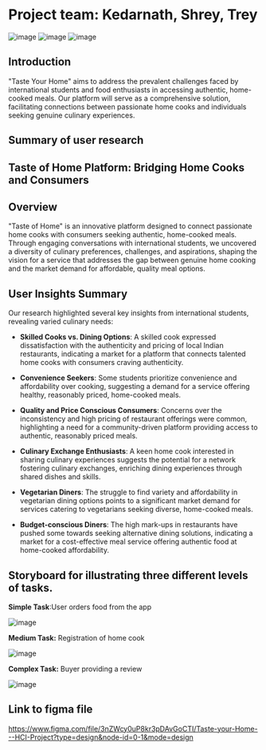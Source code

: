 # Project team: Kedarnath, Shrey, Trey

![image](https://github.com/kedarnath1999/TasteYourHome/assets/38814925/bbc4901f-e466-4fc9-8831-ff93ddf8c5dc)
![image](https://github.com/kedarnath1999/TasteYourHome/assets/38814925/39cc9791-7977-43f1-b92b-758b649af119)
![image](https://github.com/kedarnath1999/TasteYourHome/assets/38814925/4e3ec7f3-9087-4d13-b0ae-00c086069c21)

## Introduction
"Taste Your Home" aims to address the prevalent challenges faced by international
students and food enthusiasts in accessing authentic, home-cooked meals. Our
platform will serve as a comprehensive solution, facilitating connections between
passionate home cooks and individuals seeking genuine culinary experiences.

## Summary of user research

## Taste of Home Platform: Bridging Home Cooks and Consumers

## Overview

"Taste of Home" is an innovative platform designed to connect passionate home cooks with consumers seeking authentic, home-cooked meals. Through engaging conversations with international students, we uncovered a diversity of culinary preferences, challenges, and aspirations, shaping the vision for a service that addresses the gap between genuine home cooking and the market demand for affordable, quality meal options.

## User Insights Summary

Our research highlighted several key insights from international students, revealing varied culinary needs:

- **Skilled Cooks vs. Dining Options**: A skilled cook expressed dissatisfaction with the authenticity and pricing of local Indian restaurants, indicating a market for a platform that connects talented home cooks with consumers craving authenticity.

- **Convenience Seekers**: Some students prioritize convenience and affordability over cooking, suggesting a demand for a service offering healthy, reasonably priced, home-cooked meals.

- **Quality and Price Conscious Consumers**: Concerns over the inconsistency and high pricing of restaurant offerings were common, highlighting a need for a community-driven platform providing access to authentic, reasonably priced meals.

- **Culinary Exchange Enthusiasts**: A keen home cook interested in sharing culinary experiences suggests the potential for a network fostering culinary exchanges, enriching dining experiences through shared dishes and skills.

- **Vegetarian Diners**: The struggle to find variety and affordability in vegetarian dining options points to a significant market demand for services catering to vegetarians seeking diverse, home-cooked meals.

- **Budget-conscious Diners**: The high mark-ups in restaurants have pushed some towards seeking alternative dining solutions, indicating a market for a cost-effective meal service offering authentic food at home-cooked affordability.

## Storyboard for illustrating three different levels of tasks.

**Simple Task**:User orders food from the app 

![image](https://github.com/kedarnath1999/TasteYourHome/assets/38814925/849a91b5-da55-4103-816c-65db95433929)


**Medium Task:** Registration of home cook 

![image](https://github.com/kedarnath1999/TasteYourHome/assets/38814925/0e11d31b-da92-49a7-b474-bfd28093ef33)


**Complex Task:**  Buyer providing a review

![image](https://github.com/kedarnath1999/TasteYourHome/assets/38814925/3a823bdf-6f02-4727-8a9c-2fbc585def50)


## Link to figma file
https://www.figma.com/file/3nZWcy0uP8kr3pDAvGoCTI/Taste-your-Home---HCI-Project?type=design&node-id=0-1&mode=design


